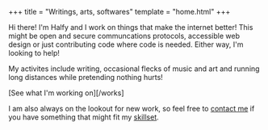 +++
title = "Writings, arts, softwares"
template = "home.html"
+++

Hi there! I'm Halfy and I work on things that make the internet better! This might be
open and secure communcations protocols, accessible web design or just contributing
code where code is needed. Either way, I'm looking to help!

My activites include writing, occasional flecks of music and art and running long distances
while pretending nothing hurts!

[See what I'm working on][/works]

I am also always on the lookout for new work, so feel free to [contact me](/contact)
if you have something that might fit my [skillset](/hireme).
